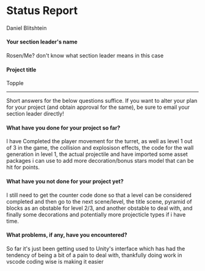 # Status Report

#### 

Daniel Blitshtein

#### Your section leader's name

Rosen/Me? don't know what section leader means in this case

#### Project title

Topple

***

Short answers for the below questions suffice. If you want to alter your plan for your project (and obtain approval for the same), be sure to email your section leader directly!

#### What have you done for your project so far?

I have Completed the player movement for the turret, as well as level 1 out of 3 in the game, the collision and explosison effects, the code for the wall generation in level 1, the actual projectile and have imported some asset packages i can use to add more decoration/bonus stars model that can be hit for points.

#### What have you not done for your project yet?

I still need to get the counter code done so that a level can be considered completed and then go to the next scene/level, the title scene, pyramid of blocks as an obstable for level 2/3, and another obstable to deal with, and finally some decorations and potentially more projecticle types if i have time.

#### What problems, if any, have you encountered?

So far it's just been getting used to Unity's interface which has had the tendency of being a bit of a pain to deal with, thankfully doing work in vscode coding wise is making it easier
